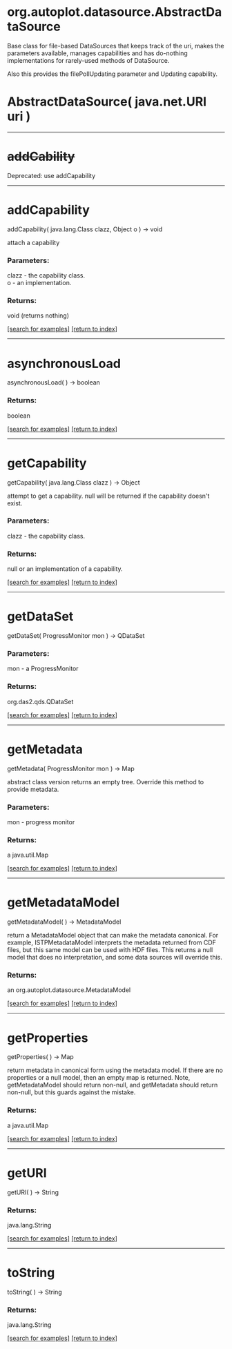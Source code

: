 # org.autoplot.datasource.AbstractDataSource

Base class for file-based DataSources that keeps track of the uri, makes
 the parameters available, manages capabilities and has do-nothing
 implementations for rarely-used methods of DataSource.

 Also this provides the filePollUpdating parameter and Updating capability.

# AbstractDataSource( java.net.URI uri )


***
<a name="addCability"></a>
# <del>addCability</del>
Deprecated: use addCapability
***
<a name="addCapability"></a>
# addCapability
addCapability( java.lang.Class clazz, Object o ) &rarr; void

attach a capability

### Parameters:
clazz - the capability class.
<br>o - an implementation.

### Returns:
void (returns nothing)


<a href="https://github.com/autoplot/dev/search?q=addCapability&unscoped_q=addCapability">[search for examples]</a>
<a href="https://github.com/autoplot/documentation/blob/master/javadoc/index-all.md">[return to index]</a>

***
<a name="asynchronousLoad"></a>
# asynchronousLoad
asynchronousLoad(  ) &rarr; boolean



### Returns:
boolean


<a href="https://github.com/autoplot/dev/search?q=asynchronousLoad&unscoped_q=asynchronousLoad">[search for examples]</a>
<a href="https://github.com/autoplot/documentation/blob/master/javadoc/index-all.md">[return to index]</a>

***
<a name="getCapability"></a>
# getCapability
getCapability( java.lang.Class clazz ) &rarr; Object

attempt to get a capability.  null will be returned if the 
 capability doesn't exist.

### Parameters:
clazz - the capability class.

### Returns:
null or an implementation of a capability.

<a href="https://github.com/autoplot/dev/search?q=getCapability&unscoped_q=getCapability">[search for examples]</a>
<a href="https://github.com/autoplot/documentation/blob/master/javadoc/index-all.md">[return to index]</a>

***
<a name="getDataSet"></a>
# getDataSet
getDataSet( ProgressMonitor mon ) &rarr; QDataSet



### Parameters:
mon - a ProgressMonitor

### Returns:
org.das2.qds.QDataSet


<a href="https://github.com/autoplot/dev/search?q=getDataSet&unscoped_q=getDataSet">[search for examples]</a>
<a href="https://github.com/autoplot/documentation/blob/master/javadoc/index-all.md">[return to index]</a>

***
<a name="getMetadata"></a>
# getMetadata
getMetadata( ProgressMonitor mon ) &rarr; Map

abstract class version returns an empty tree.  Override this method
 to provide metadata.

### Parameters:
mon - progress monitor

### Returns:
a java.util.Map


<a href="https://github.com/autoplot/dev/search?q=getMetadata&unscoped_q=getMetadata">[search for examples]</a>
<a href="https://github.com/autoplot/documentation/blob/master/javadoc/index-all.md">[return to index]</a>

***
<a name="getMetadataModel"></a>
# getMetadataModel
getMetadataModel(  ) &rarr; MetadataModel

return a MetadataModel object that can make the metadata canonical.
 For example, ISTPMetadataModel interprets the metadata returned from CDF files,
 but this same model can be used with HDF files.  This returns a null model
 that does no interpretation, and some data sources will override this.

### Returns:
an org.autoplot.datasource.MetadataModel


<a href="https://github.com/autoplot/dev/search?q=getMetadataModel&unscoped_q=getMetadataModel">[search for examples]</a>
<a href="https://github.com/autoplot/documentation/blob/master/javadoc/index-all.md">[return to index]</a>

***
<a name="getProperties"></a>
# getProperties
getProperties(  ) &rarr; Map

return metadata in canonical form using the metadata model.  If there
 are no properties or a null model, then an empty map is returned.
 Note, getMetadataModel should return non-null, and getMetadata should return non-null,
 but this guards against the mistake.

### Returns:
a java.util.Map


<a href="https://github.com/autoplot/dev/search?q=getProperties&unscoped_q=getProperties">[search for examples]</a>
<a href="https://github.com/autoplot/documentation/blob/master/javadoc/index-all.md">[return to index]</a>

***
<a name="getURI"></a>
# getURI
getURI(  ) &rarr; String



### Returns:
java.lang.String


<a href="https://github.com/autoplot/dev/search?q=getURI&unscoped_q=getURI">[search for examples]</a>
<a href="https://github.com/autoplot/documentation/blob/master/javadoc/index-all.md">[return to index]</a>

***
<a name="toString"></a>
# toString
toString(  ) &rarr; String



### Returns:
java.lang.String


<a href="https://github.com/autoplot/dev/search?q=toString&unscoped_q=toString">[search for examples]</a>
<a href="https://github.com/autoplot/documentation/blob/master/javadoc/index-all.md">[return to index]</a>

